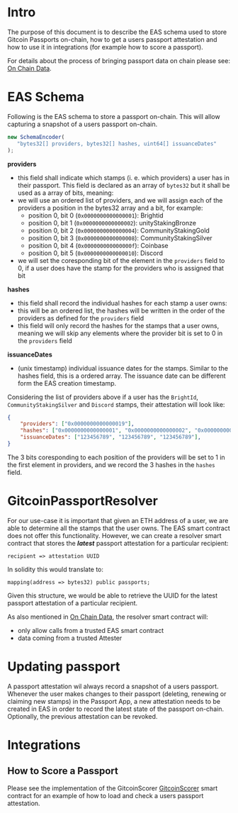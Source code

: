 
# Intro

The purpose of this document is to describe the EAS schema used to store Gitcoin Passports on-chain, how to get a users passport attestation and how to use it in integrations (for example how to score a passport).

For details about the process of bringing passport data on chain please see: [On Chain Data](./00-on-chain-data.md).

# EAS Schema
Following is the EAS schema to store a passport on-chain.
This will allow capturing a snapshot of a users passport on-chain.

```js
new SchemaEncoder(
   "bytes32[] providers, bytes32[] hashes, uint64[] issuanceDates"
);
```

**providers**
- this field shall indicate which stamps (i. e. which providers) a user has in their passport. This field is declared as an array of `bytes32` but it shall be used as a array of bits, meaning:
- we will use an ordered list of providers, and we will assign each of the providers a position in the bytes32 array and a bit, for example: 
    - position 0, bit 0 (`0x0000000000000001`): Brightid
    - position 0, bit 1 (`0x0000000000000002`): unityStakingBronze
    - position 0, bit 2 (`0x0000000000000004`): CommunityStakingGold
    - position 0, bit 3 (`0x0000000000000008`): CommunityStakingSilver
    - position 0, bit 4 (`0x000000000000000f`): Coinbase
    - position 0, bit 5 (`0x0000000000000010`): Discord
- we will set the coresponding bit of the element in the `providers` field to 0, if a user does have the stamp for the providers who is assigned that bit

**hashes**
- this field shall record the individual hashes for each stamp a user owns:
- this will be an ordered list, the hashes will be written in the order of the providers as defined for the `providers` field
- this field will only record the hashes for the stamps that a user owns, meaning we will skip any elements where the provider bit is set to 0 in the `providers` field

**issuanceDates**
- (unix timestamp) individual issuance dates for the stamps. Similar to the hashes field, this is a ordered array. The issuance date can be different form the EAS creation timestamp.


Considering the list of providers above if a user has the `BrightId`, `CommunityStakingSilver` and `Discord` stamps, their attestation will look like:
```json
{
    "providers": ["0x0000000000000019"],  
    "hashes": ["0x0000000000000001", "0x0000000000000002", "0x0000000000000003"],  
    "issuanceDates": ["123456789", "123456789", "123456789"],  
}
```
The 3 bits coresponding to each position of the providers will be set to 1 in the first element in providers, and we record the 3 hashes in the `hashes` field.

# GitcoinPassportResolver
For our use-case it is important that given an ETH address of a user, we are able to determine all the stamps that the user owns.
The EAS smart contract does not offer this functionality.
However, we can create a resolver smart contract that stores the ***latest*** passport attestation for a particular recipient:

    recipient => attestation UUID

In solidity this would translate to:

    mapping(address => bytes32) public passports;

Given this structure, we would be able to retrieve the UUID for the latest passport attestation of a particular recipient.

As also mentioned in [On Chain Data](./00-on-chain-data.md), the resolver smart contract will:
- only allow calls from a trusted EAS smart contract
- data coming from a trusted Attester

# Updating passport
A passport attestation wil always record a snapshot of a users passport.
Whenever the user makes changes to their passport (deleting, renewing or claiming new stamps) in the Passport App, a new attestation needs to be created in EAS in order to record the latest state of the passport on-chain.
Optionally, the previous attestation can be revoked.

# Integrations
## How to Score a Passport

Please see the implementation of the GitcoinScorer [GitcoinScorer](../contracts/GitcoinScorer.sol) smart contract for an example of how to load and check a users passport attestation.

